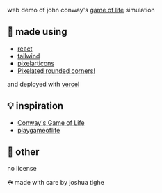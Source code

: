 web demo of john conway's [game of life](https://en.wikipedia.org/wiki/Conway%27s_Game_of_Life) simulation

## 🔧 made using
- [react](https://react.dev/)
- [tailwind](https://tailwindcss.com/)
- [pixelarticons](https://pixelarticons.com/)
- [Pixelated rounded corners!](https://pixelcorners.lukeb.co.uk/?radius=8&multiplier=4)

and deployed with [vercel](https://vercel.com/home)

## 💡 inspiration
- [Conway's Game of Life](https://en.wikipedia.org/wiki/Conway%27s_Game_of_Life)
- [playgameoflife](https://playgameoflife.com/)

## 🪪 other
no license

☘️ made with care by joshua tighe
